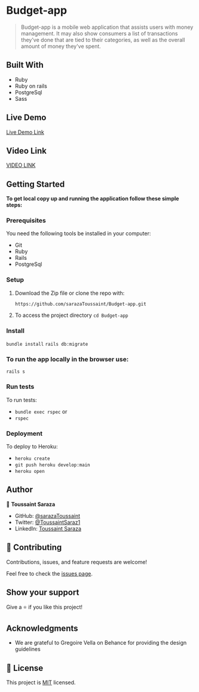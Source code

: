 # Budget-app

> Budget-app is a mobile web application that assists users with money management. It may also show consumers a list of transactions they've done that are tied to their categories, as well as the overall amount of money they've spent.

## Built With

- Ruby
- Ruby on rails
- PostgreSql
- Sass

## Live Demo

[Live Demo Link](https://agile-woodland-22089.herokuapp.com/)

## Video Link

[VIDEO LINK](https://www.loom.com/share/0973bd816d8e406abacaec6d7ab9ef8c)

## Getting Started

**To get local copy up and running the application follow these simple steps:**

### Prerequisites

You need the following tools be installed in your computer:

- Git
- Ruby
- Rails
- PostgreSql

### Setup

1. Download the Zip file or clone the repo with:

   `https://github.com/sarazaToussaint/Budget-app.git`

2. To access the project directory
   `cd Budget-app`

### Install

`bundle install`
`rails db:migrate`

### To run the app locally in the browser use:

`rails s`

### Run tests

To run tests:

- `bundle exec rspec` or
- `rspec`

### Deployment

To deploy to Heroku:

- `heroku create`
- `git push heroku develop:main`
- `heroku open`

## Author


👤 **Toussaint Saraza**

- GitHub: [@sarazaToussaint](https://github.com/sarazaToussaint)
- Twitter: [@ToussaintSaraz1](https://twitter.com/ToussaintSaraz1)
- LinkedIn: [Toussaint Saraza](https://www.linkedin.com/in/toussaintsaraza/)

## 🤝 Contributing

Contributions, issues, and feature requests are welcome!

Feel free to check the [issues page](https://github.com/mwafrika/budget-app/issues).

## Show your support

Give a ⭐️ if you like this project!

## Acknowledgments

- We are grateful to  Gregoire Vella on Behance for providing the design guidelines

## 📝 License

This project is [MIT](./MIT.md) licensed.